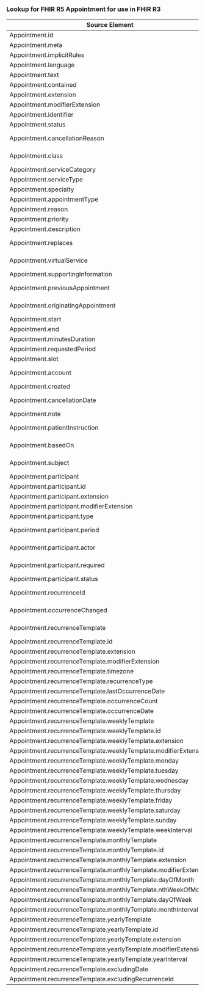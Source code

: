 ### Lookup for FHIR R5 Appointment for use in FHIR R3

| Source Element | Usage | Target |
| -------------- | ----- | ------ |
| Appointment.id | UseElementSameName | Appointment.id |
| Appointment.meta | UseElementSameName | Appointment.meta |
| Appointment.implicitRules | UseElementSameName | Appointment.implicitRules |
| Appointment.language | UseElementSameName | Appointment.language |
| Appointment.text | UseElementSameName | Appointment.text |
| Appointment.contained | UseElementSameName | Appointment.contained |
| Appointment.extension | UseElementSameName | Appointment.extension |
| Appointment.modifierExtension | UseElementSameName | Appointment.modifierExtension |
| Appointment.identifier | UseElementSameName | Appointment.identifier |
| Appointment.status | UseElementSameName | Appointment.status |
| Appointment.cancellationReason | UseExtension | http://hl7.org/fhir/5.0/StructureDefinition/extension-Appointment.cancellationReason |
| Appointment.class | UseExtension | http://hl7.org/fhir/5.0/StructureDefinition/extension-Appointment.class |
| Appointment.serviceCategory | UseElementSameName | Appointment.serviceCategory |
| Appointment.serviceType | UseElementSameName | Appointment.serviceType |
| Appointment.specialty | UseElementSameName | Appointment.specialty |
| Appointment.appointmentType | UseElementSameName | Appointment.appointmentType |
| Appointment.reason | UseElementRenamed | Appointment.reason |
| Appointment.priority | UseElementSameName | Appointment.priority |
| Appointment.description | UseElementSameName | Appointment.description |
| Appointment.replaces | UseExtension | http://hl7.org/fhir/5.0/StructureDefinition/extension-Appointment.replaces |
| Appointment.virtualService | UseExtension | http://hl7.org/fhir/5.0/StructureDefinition/extension-Appointment.virtualService |
| Appointment.supportingInformation | UseElementSameName | Appointment.supportingInformation |
| Appointment.previousAppointment | UseExtension | http://hl7.org/fhir/5.0/StructureDefinition/extension-Appointment.previousAppointment |
| Appointment.originatingAppointment | UseExtension | http://hl7.org/fhir/5.0/StructureDefinition/extension-Appointment.originatingAppointment |
| Appointment.start | UseElementSameName | Appointment.start |
| Appointment.end | UseElementSameName | Appointment.end |
| Appointment.minutesDuration | UseElementSameName | Appointment.minutesDuration |
| Appointment.requestedPeriod | UseElementSameName | Appointment.requestedPeriod |
| Appointment.slot | UseElementSameName | Appointment.slot |
| Appointment.account | UseExtension | http://hl7.org/fhir/5.0/StructureDefinition/extension-Appointment.account |
| Appointment.created | UseElementSameName | Appointment.created |
| Appointment.cancellationDate | UseExtension | http://hl7.org/fhir/5.0/StructureDefinition/extension-Appointment.cancellationDate |
| Appointment.note | UseElementRenamed | Appointment.comment |
| Appointment.patientInstruction | UseExtension | http://hl7.org/fhir/5.0/StructureDefinition/extension-Appointment.patientInstruction |
| Appointment.basedOn | UseExtension | http://hl7.org/fhir/5.0/StructureDefinition/extension-Appointment.basedOn |
| Appointment.subject | UseExtension | http://hl7.org/fhir/5.0/StructureDefinition/extension-Appointment.subject |
| Appointment.participant | UseElementSameName | Appointment.participant |
| Appointment.participant.id | UseElementSameName | Appointment.participant.id |
| Appointment.participant.extension | UseElementSameName | Appointment.participant.extension |
| Appointment.participant.modifierExtension | UseElementSameName | Appointment.participant.modifierExtension |
| Appointment.participant.type | UseElementSameName | Appointment.participant.type |
| Appointment.participant.period | UseExtension | http://hl7.org/fhir/5.0/StructureDefinition/extension-Appointment.participant.period |
| Appointment.participant.actor | UseExtension | http://hl7.org/fhir/5.0/StructureDefinition/extension-Appointment.participant.actor |
| Appointment.participant.required | UseExtension | http://hl7.org/fhir/5.0/StructureDefinition/extension-Appointment.participant.required |
| Appointment.participant.status | UseElementSameName | Appointment.participant.status |
| Appointment.recurrenceId | UseExtension | http://hl7.org/fhir/5.0/StructureDefinition/extension-Appointment.recurrenceId |
| Appointment.occurrenceChanged | UseExtension | http://hl7.org/fhir/5.0/StructureDefinition/extension-Appointment.occurrenceChanged |
| Appointment.recurrenceTemplate | UseExtension | http://hl7.org/fhir/5.0/StructureDefinition/extension-Appointment.recurrenceTemplate |
| Appointment.recurrenceTemplate.id | UseExtensionFromAncestor | - |
| Appointment.recurrenceTemplate.extension | UseExtensionFromAncestor | - |
| Appointment.recurrenceTemplate.modifierExtension | UseExtensionFromAncestor | - |
| Appointment.recurrenceTemplate.timezone | UseExtensionFromAncestor | - |
| Appointment.recurrenceTemplate.recurrenceType | UseExtensionFromAncestor | - |
| Appointment.recurrenceTemplate.lastOccurrenceDate | UseExtensionFromAncestor | - |
| Appointment.recurrenceTemplate.occurrenceCount | UseExtensionFromAncestor | - |
| Appointment.recurrenceTemplate.occurrenceDate | UseExtensionFromAncestor | - |
| Appointment.recurrenceTemplate.weeklyTemplate | UseExtensionFromAncestor | - |
| Appointment.recurrenceTemplate.weeklyTemplate.id | UseExtensionFromAncestor | - |
| Appointment.recurrenceTemplate.weeklyTemplate.extension | UseExtensionFromAncestor | - |
| Appointment.recurrenceTemplate.weeklyTemplate.modifierExtension | UseExtensionFromAncestor | - |
| Appointment.recurrenceTemplate.weeklyTemplate.monday | UseExtensionFromAncestor | - |
| Appointment.recurrenceTemplate.weeklyTemplate.tuesday | UseExtensionFromAncestor | - |
| Appointment.recurrenceTemplate.weeklyTemplate.wednesday | UseExtensionFromAncestor | - |
| Appointment.recurrenceTemplate.weeklyTemplate.thursday | UseExtensionFromAncestor | - |
| Appointment.recurrenceTemplate.weeklyTemplate.friday | UseExtensionFromAncestor | - |
| Appointment.recurrenceTemplate.weeklyTemplate.saturday | UseExtensionFromAncestor | - |
| Appointment.recurrenceTemplate.weeklyTemplate.sunday | UseExtensionFromAncestor | - |
| Appointment.recurrenceTemplate.weeklyTemplate.weekInterval | UseExtensionFromAncestor | - |
| Appointment.recurrenceTemplate.monthlyTemplate | UseExtensionFromAncestor | - |
| Appointment.recurrenceTemplate.monthlyTemplate.id | UseExtensionFromAncestor | - |
| Appointment.recurrenceTemplate.monthlyTemplate.extension | UseExtensionFromAncestor | - |
| Appointment.recurrenceTemplate.monthlyTemplate.modifierExtension | UseExtensionFromAncestor | - |
| Appointment.recurrenceTemplate.monthlyTemplate.dayOfMonth | UseExtensionFromAncestor | - |
| Appointment.recurrenceTemplate.monthlyTemplate.nthWeekOfMonth | UseExtensionFromAncestor | - |
| Appointment.recurrenceTemplate.monthlyTemplate.dayOfWeek | UseExtensionFromAncestor | - |
| Appointment.recurrenceTemplate.monthlyTemplate.monthInterval | UseExtensionFromAncestor | - |
| Appointment.recurrenceTemplate.yearlyTemplate | UseExtensionFromAncestor | - |
| Appointment.recurrenceTemplate.yearlyTemplate.id | UseExtensionFromAncestor | - |
| Appointment.recurrenceTemplate.yearlyTemplate.extension | UseExtensionFromAncestor | - |
| Appointment.recurrenceTemplate.yearlyTemplate.modifierExtension | UseExtensionFromAncestor | - |
| Appointment.recurrenceTemplate.yearlyTemplate.yearInterval | UseExtensionFromAncestor | - |
| Appointment.recurrenceTemplate.excludingDate | UseExtensionFromAncestor | - |
| Appointment.recurrenceTemplate.excludingRecurrenceId | UseExtensionFromAncestor | - |

